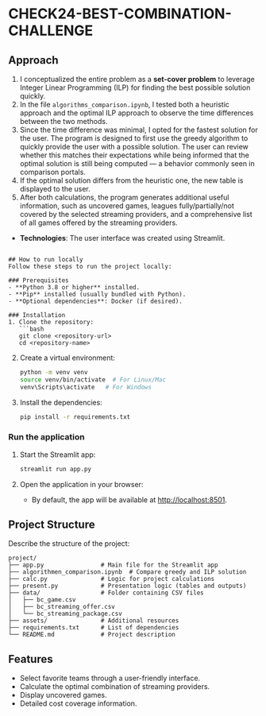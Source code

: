 # CHECK24-BEST-COMBINATION-CHALLENGE

## Approach
1. I conceptualized the entire problem as a **set-cover problem** to leverage Integer Linear Programming (ILP) for finding the best possible solution quickly.
2. In the file `algorithms_comparison.ipynb`, I tested both a heuristic approach and the optimal ILP approach to observe the time differences between the two methods.
3. Since the time difference was minimal, I opted for the fastest solution for the user. The program is designed to first use the greedy algorithm to quickly provide the user with a possible solution. The user can review whether this matches their expectations while being informed that the optimal solution is still being computed — a behavior commonly seen in comparison portals.
4. If the optimal solution differs from the heuristic one, the new table is displayed to the user.
5. After both calculations, the program generates additional useful information, such as uncovered games, leagues fully/partially/not covered by the selected streaming providers, and a comprehensive list of all games offered by the streaming providers.
- **Technologies**: The user interface was created using Streamlit.
```

## How to run locally
Follow these steps to run the project locally:

### Prerequisites
- **Python 3.8 or higher** installed.
- **Pip** installed (usually bundled with Python).
- **Optional dependencies**: Docker (if desired).

### Installation
1. Clone the repository:
   ```bash
   git clone <repository-url>
   cd <repository-name>
   ```

2. Create a virtual environment:
   ```bash
   python -m venv venv
   source venv/bin/activate  # For Linux/Mac
   venv\Scripts\activate   # For Windows
   ```

3. Install the dependencies:
   ```bash
   pip install -r requirements.txt
   ```

### Run the application
1. Start the Streamlit app:
   ```bash
   streamlit run app.py
   ```

2. Open the application in your browser:
   - By default, the app will be available at [http://localhost:8501](http://localhost:8501).

## Project Structure
Describe the structure of the project:
```
project/
├── app.py                # Main file for the Streamlit app
├── algorithmen_comparison.ipynb  # Compare greedy and ILP solution
├── calc.py               # Logic for project calculations
├── present.py            # Presentation logic (tables and outputs)
├── data/                 # Folder containing CSV files
│   ├── bc_game.csv
│   ├── bc_streaming_offer.csv
│   └── bc_streaming_package.csv
├── assets/               # Additional resources
├── requirements.txt      # List of dependencies
└── README.md             # Project description
```

## Features
- Select favorite teams through a user-friendly interface.
- Calculate the optimal combination of streaming providers.
- Display uncovered games.
- Detailed cost coverage information.
